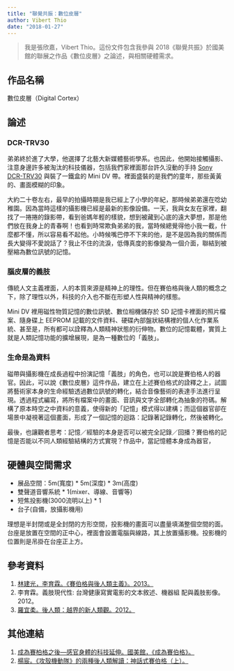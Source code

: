 ```yaml
---
title: "聯覺共振：數位皮層"
author: Vibert Thio
date: "2018-01-27"
---
```


> 我是張欣嘉，Vibert Thio。這份文件包含我參與 2018《聯覺共振》於國美館的聯展之作品《數位皮層》之論述，與相關硬體需求。



## 作品名稱

數位皮層（Digital Cortex）


## 論述

### DCR-TRV30
弟弟終於進了大學，他選擇了北藝大新媒體藝術學系。也因此，他開始接觸攝影、注意身邊許多被淘汰的科技儀器，包括我們家裡面那台許久沒動的手持 [Sony DCR-TRV30](https://www.cnet.com/products/sony-dcr-trv30/specs/) 與裝了一鐵盒的 Mini DV 帶。裡面盛裝的是我們的童年，那些黃黃的、畫面模糊的印象。

大約二十卷左右，最早的拍攝時期是我已經上了小學的年紀，那時候弟弟還在唸幼稚園。因為當時這樣的攝影機已經是最新的影像設備。一天，我與女友在家裡，翻找了一捲捲的錄影帶，看到爸媽年輕的樣貌，想到被藏到心底的遠大夢想，那是他們放在我身上的青春啊！也看到時常欺負弟弟的我，當時候總覺得他小我一截，什麼都不懂，所以容易看不起他。小時候嘴巴停不下來的他，是不是因為我的關係而長大變得不愛說話了？我止不住的流淚，低傳真度的影像變為一個介面，聯結到被壓縮為數位訊號的記憶。

### 腦皮層的義肢

傳統人文主義裡面，人的本質來源是精神上的理性。但在賽伯格與後人類的概念之下，除了理性以外，科技的介入也不斷在形塑人性與精神的樣態。

Mini DV 裡用磁性物質記憶的數位訊號、數位相機儲存於 SD 記憶卡裡面的照片檔案、隨身碟上 EEPROM 記載的文件資料、硬碟內部盤狀結構裡的個人化作業系統、甚至是，所有都可以詮釋為人類精神狀態的衍伸物。數位的記憶載體，實質上就是人類記憶功能的擴增展現，是為一種數位的「義肢」。

### 生命是為資料

磁帶與攝影機在成長過程中扮演記憶「義肢」的角色，也可以說是賽伯格人的器官。因此，可以說《數位皮層》這件作品，建立在上述賽伯格式的詮釋之上，試圖將藝術家本身的生命經驗透過數位訊號的轉化，結合音像藝術的表達手法進行呈現。透過程式編寫，將所有檔案中的畫面、音訊與文字全部轉化為抽象的符碼。解構了原本時空之中資料的意義，使得新的「記憶」模式得以建構；而這個器官卻在場景中凝視著這個畫面，形成了一個記憶的迴路：記錄著記錄轉化，然後被轉化。

最後，也讓觀者思考：記憶／經驗的本身是否可以被完全記錄／回播？賽伯格的記憶是否能以不同人類經驗結構的方式實現？作品中，當記憶體本身成為器官，



## 硬體與空間需求
- 展品空間：5m(寬度) * 5m(深度) * 3m(高度)
- 雙聲道音響系統 * 1(mixer、導線、音響等)
- 短焦投影機(3000流明以上) * 1
- 台子(自備，放攝影機用)


理想是半封閉或是全封閉的方形空間，投影機的畫面可以盡量填滿整個空間的面。台座是放置在空間的正中心，裡面會設置電腦與線路，其上放置攝影機。投影機的位置則是吊掛在台座正上方。




## 參考資料
1. [林建光，李育霖。《賽伯格與後人類主義》。2013。](http://www.books.com.tw/products/0010623844)
2. 李育霖。義肢現代性: 台灣健康寫實電影的文本敘述、機器組 配與義肢影像。2012。
3. [羅宜柔。後人類：越界的新人類觀。2012。](http://libwri.nhu.edu.tw:8081/Ejournal/AI02001902.pdf)


## 其他連結
1. [成為賽柏格之後—感官身體的科技延伸。國美館，《成為賽伯格》。](http://www.mottimes.com/cht/article_detail.php?serial=109&type=1)
2. [楊宸。《攻殼機動隊》的兩種後人類解讀：神話式賽伯格（上）。](https://philosophy.hk01.com/channel/%E6%80%9D%E6%BD%AE%20AVANT-GARDE/148789/%E3%80%8A%E6%94%BB%E6%AE%BC%E6%A9%9F%E5%8B%95%E9%9A%8A%E3%80%8B%E7%9A%84%E5%85%A9%E7%A8%AE%E5%BE%8C%E4%BA%BA%E9%A1%9E%E8%A7%A3%E8%AE%80%EF%BC%9A%E7%A5%9E%E8%A9%B1%E5%BC%8F%E8%B3%BD%E4%BC%AF%E6%A0%BC%EF%BC%88%E4%B8%8A%EF%BC%89%EF%BD%9C%E6%A5%8A%E5%AE%B8)

